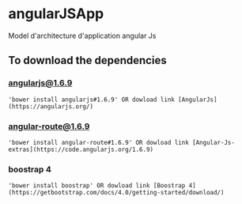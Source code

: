 # angularJSApp
Model d'architecture d'application angular Js

## To download the dependencies
### angularjs@1.6.9
    'bower install angularjs#1.6.9' OR dowload link [AngularJs](https://angularjs.org/)
### angular-route@1.6.9
    'bower install angular-route#1.6.9' OR dowload link [Angular-Js-extras](https://code.angularjs.org/1.6.9)
### boostrap 4
    'bower install boostrap' OR dowload link [Boostrap 4](https://getbootstrap.com/docs/4.0/getting-started/download/)


